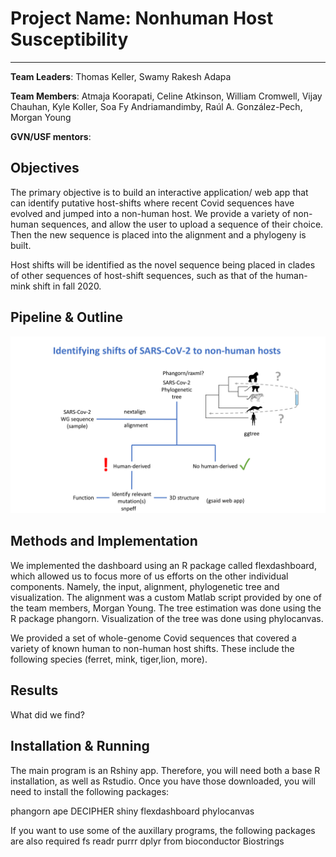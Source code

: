 # Project Name: Nonhuman Host Susceptibility
---
**Team Leaders**: Thomas Keller, Swamy Rakesh Adapa 

**Team Members**:  Atmaja	Koorapati, Celine	Atkinson, William	Cromwell, Vijay	Chauhan, Kyle	Koller, Soa Fy	Andriamandimby, Raúl	A. González-Pech, Morgan Young

**GVN/USF mentors**:



## Objectives

The primary objective is to build an interactive application/ web app that can identify putative host-shifts where recent Covid sequences have evolved and jumped into a non-human host.
We provide a variety of non-human sequences, and allow the user to upload a sequence of their choice. Then the new sequence is placed into the alignment and a phylogeny is built.

Host shifts will be identified as the novel sequence being placed in clades of other sequences of host-shift sequences, such as that of the human-mink shift in fall 2020.

## Pipeline & Outline

![pipeline](./Codeathon_v2.png)

## Methods and Implementation

We implemented the dashboard using an R package called flexdashboard, which allowed us to focus more of us efforts on the other individual components. Namely, the input, alignment, phylogenetic tree and visualization. The alignment was a custom Matlab script provided by one of the team members, Morgan Young. The tree estimation was done using the R package phangorn. Visualization of the tree was done using phylocanvas.

We provided a set of whole-genome Covid sequences that covered a variety of known human to non-human host shifts. These include the following species (ferret, mink, tiger,lion, more).

## Results

What did we find?

## Installation & Running

The main program is an Rshiny app. Therefore, you will need both a base R installation, as well as Rstudio. Once you have those downloaded, you will need to install the following packages:

phangorn
ape
DECIPHER
shiny
flexdashboard
phylocanvas

If you want to use some of the auxillary programs, the following packages are also required
fs
readr
purrr
dplyr
from bioconductor
Biostrings


